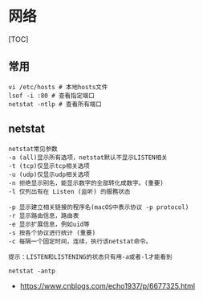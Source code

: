 # 网络

[TOC]

## 常用

```shell
vi /etc/hosts # 本地hosts文件
lsof -i :80 # 查看指定端口
netstat -ntlp # 查看所有端口
```



## netstat

```
netstat常见参数
-a (all)显示所有选项，netstat默认不显示LISTEN相关
-t (tcp)仅显示tcp相关选项
-u (udp)仅显示udp相关选项
-n 拒绝显示别名，能显示数字的全部转化成数字。(重要)
-l 仅列出有在 Listen (监听) 的服務状态

-p 显示建立相关链接的程序名(macOS中表示协议 -p protocol)
-r 显示路由信息，路由表
-e 显示扩展信息，例如uid等
-s 按各个协议进行统计 (重要)
-c 每隔一个固定时间，连续，执行该netstat命令。

提示：LISTEN和LISTENING的状态只有用-a或者-l才能看到

```

```
netstat -antp
```



- https://www.cnblogs.com/echo1937/p/6677325.html